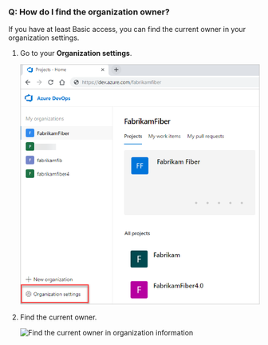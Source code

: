 ### Q:	How do I find the organization owner?

If you have at least Basic access, you can find the current owner in your organization settings.

1.	Go to your **Organization settings**.

    ![Open Organization settings](_img/settings/open-admin-settings-vert.png)	

2.	Find the current owner.

	![Find the current owner in organization information](/azure/devops/organizations/accounts/_img/change-organization-ownership/find-organization-owner.png)


